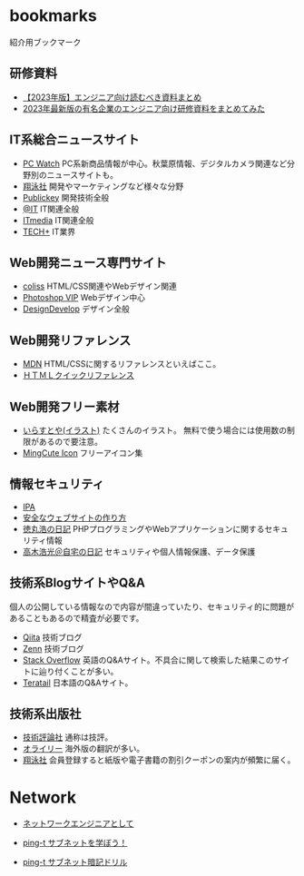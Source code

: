 # bookmarks

紹介用ブックマーク

## 研修資料

- [【2023年版】エンジニア向け読むべき資料まとめ](https://qiita.com/KNR109/items/160e7d14ef5d08a88a8f?utm_campaign=popular_items&utm_medium=feed&utm_source=popular_items)
- [2023年最新版の有名企業のエンジニア向け研修資料をまとめてみた](https://qiita.com/eri_issue/items/576acaea7e8235f82d89)

## IT系総合ニュースサイト

- [PC Watch](https://pc.watch.impress.co.jp/) PC系新商品情報が中心。秋葉原情報、デジタルカメラ関連など分野別のニュースサイトも。
- [翔泳社](https://www.shoeisha.co.jp/media) 開発やマーケティングなど様々な分野
- [Publickey](https://www.publickey1.jp/) 開発技術全般
- [@IT](https://www.atmarkit.co.jp/) IT関連全般
- [ITmedia](https://www.itmedia.co.jp/) IT関連全般
- [TECH+](https://news.mynavi.jp/itsearch/) IT業界

## Web開発ニュース専門サイト

- [coliss](https://coliss.com/) HTML/CSS関連やWebデザイン関連
- [Photoshop VIP](https://photoshopvip.net/) Webデザイン中心
- [DesignDevelop](https://design-develop.net/) デザイン全般

## Web開発リファレンス

- [MDN](https://developer.mozilla.org/ja/docs/Web) HTML/CSSに関するリファレンスといえばここ。
- [ＨＴＭＬクイックリファレンス](http://www.htmq.com/htmlkihon/001.shtml)

## Web開発フリー素材

- [いらすとや(イラスト)](https://www.irasutoya.com/) たくさんのイラスト。 無料で使う場合には使用数の制限があるので要注意。
- [MingCute Icon](https://www.mingcute.com) フリーアイコン集

## 情報セキュリティ

- [IPA](https://www.ipa.go.jp/index.html)
- [安全なウェブサイトの作り方](https://www.ipa.go.jp/security/vuln/websecurity/about.html)
- [徳丸浩の日記](https://blog.tokumaru.org/) PHPプログラミングやWebアプリケーションに関するセキュリティ情報
- [高木浩光＠自宅の日記](https://takagi-hiromitsu.jp/diary/) セキュリティや個人情報保護、データ保護

## 技術系BlogサイトやQ&A

個人の公開している情報なので内容が間違っていたり、セキュリティ的に問題があることもあるので精査が必要です。

- [Qiita](https://qiita.com/trend) 技術ブログ
- [Zenn](https://zenn.dev/) 技術ブログ
- [Stack Overflow](https://stackoverflow.com/questions) 英語のQ&Aサイト。不具合に関して検索した結果このサイトに辿り付くことが多い。
- [Teratail](https://teratail.com/) 日本語のQ&Aサイト。

## 技術系出版社

- [技術評論社](https://gihyo.jp/) 通称は技評。
- [オライリー](https://www.oreilly.co.jp/index.shtml) 海外版の翻訳が多い。
- [翔泳社](https://www.shoeisha.co.jp/book) 会員登録すると紙版や電子書籍の割引クーポンの案内が頻繁に届く。

# Network

- [ネットワークエンジニアとして](https://www.infraexpert.com/)

- [ping-t サブネットを学ぼう！](https://ping-t.com/modules/subnet/index.php?content_id=1)
- [ping-t サブネット暗記ドリル](https://ping-t.com/modules/drill/index.php?content_id=1)
